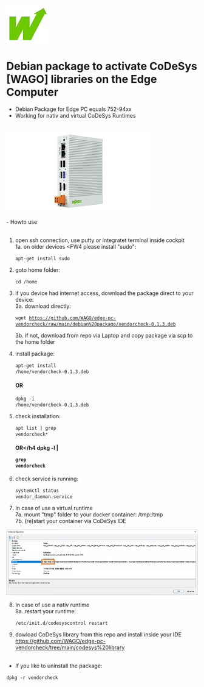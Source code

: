 <p align="left">
<img src="images/wago.png"
     alt="wago logo"
     title="wago logo"/>

# Debian package to activate CoDeSys [WAGO] libraries on the Edge Computer
- Debian Package for Edge PC equals 752-94xx<br>
- Working for nativ and virtual CoDeSys Runtimes<br><br>

</p>
<p align="left">
<img src="images/Edge-PC.jpg"
     alt="Edge-PC"
     title="Edge-PC"/>
</p>
- Howto use<br><br>

1.  open ssh connection, use putty or integratet terminal inside cockpit<br>
1a. on older devices <FW4 please install "sudo":<pre><code>apt-get install sudo</code></pre>
2.  goto home folder: <pre><code>cd /home</code></pre>
3.  if you device had internet access, download the package direct to your device:<br>
3a. download directly: <pre><code>wget https://github.com/WAGO/edge-pc-vendorcheck/raw/main/debian%20package/vendorcheck-0.1.3.deb</code></pre>
3b. if not, download from repo via Laptop and copy package via scp to the home folder<br>
4.  install package: <pre><code>apt-get install /home/vendorcheck-0.1.3.deb</code></pre>  <H4>OR</h4>  <pre><code>dpkg -i /home/vendorcheck-0.1.3.deb</code></pre>
5.  check installation: <pre><code>apt list | grep vendorcheck*</code></pre> <H4>OR</h4  dpkg -l | <pre><code>grep vendorcheck</code></pre>
6.  check service is running: <pre><code>systemctl status vendor_daemon.service</code></pre>

7. In case of use a virtual runtime<br>
7a.  mount "tmp" folder to your docker container: /tmp:/tmp<br>
7b.  (re)start your container via CoDeSys IDE<br>

</p>
<p align="left">
<img src="images/CAA.jpg"
     alt="CAA"
     title="CAA"/>
</p>

8. In case of use a nativ runtime<br>
8a. restart your runtime: <pre><code>/etc/init.d/codesyscontrol restart</code></pre>
9.  dowload CoDeSys library from this repo and install inside your IDE<br>
https://github.com/WAGO/edge-pc-vendorcheck/tree/main/codesys%20library
<br><br>
- If you like to uninstall the package:<br>
<pre><code>dpkg -r vendorcheck</code></pre>


